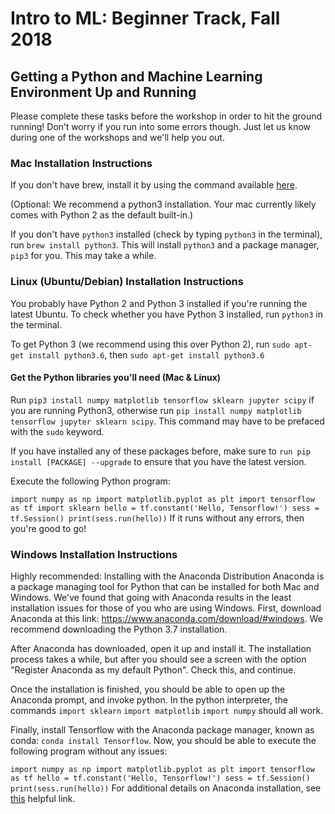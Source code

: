 # Intro to ML: Beginner Track, Fall 2018

## Getting a Python and Machine Learning Environment Up and Running
Please complete these tasks before the workshop in order to hit the ground running! Don’t worry if you run into some errors though. Just let us know during one of the workshops and we'll help you out.

### Mac Installation Instructions
If you don't have brew, install it by using the command available [here](https://brew.sh/).

(Optional: We recommend a python3 installation. Your mac currently likely comes with Python 2 as the default built-in.)

If you don't have `python3` installed (check by typing `python3` in the terminal), run `brew install python3`. This will install `python3` and a package manager, `pip3` for you. This may take a while.

### Linux (Ubuntu/Debian) Installation Instructions
You probably have Python 2 and Python 3 installed if you're running the latest Ubuntu. To check whether you have Python 3 installed, run `python3` in the terminal. 

To get Python 3 (we recommend using this over Python 2), run `sudo apt-get install python3.6`, then `sudo apt-get install python3.6`

#### Get the Python libraries you'll need (Mac & Linux)
Run `pip3 install numpy matplotlib tensorflow sklearn jupyter scipy` if you are running Python3, otherwise run `pip install numpy matplotlib tensorflow jupyter sklearn scipy`. This command may have to be prefaced with the `sudo` keyword.

If you have installed any of these packages before, make sure to `run pip install [PACKAGE] --upgrade` to ensure that you have the latest version.

Execute the following Python program:

`import numpy as np
import matplotlib.pyplot as plt
import tensorflow as tf
import sklearn
hello = tf.constant('Hello, Tensorflow!')
sess = tf.Session()
print(sess.run(hello))`
If it runs without any errors, then you're good to go!


### Windows Installation Instructions
Highly recommended: Installing with the Anaconda Distribution
Anaconda is a package managing tool for Python that can be installed for both Mac and Windows. We've found that going with Anaconda results in the least installation issues for those of you who are using Windows.
First, download Anaconda at this link: https://www.anaconda.com/download/#windows. We recommend downloading the Python 3.7 installation.

After Anaconda has downloaded, open it up and install it. The installation process takes a while, but after you should see a screen with the option "Register Anaconda as my default Python". Check this, and continue.

Once the installation is finished, you should be able to open up the Anaconda prompt, and invoke python. In the python interpreter, the commands `import sklearn` `import matplotlib` `import numpy` should all work.

Finally, install Tensorflow with the Anaconda package manager, known as conda: `conda install Tensorflow`. Now, you should be able to execute the following program without any issues:

`import numpy as np
import matplotlib.pyplot as plt
import tensorflow as tf
hello = tf.constant('Hello, Tensorflow!')
sess = tf.Session()
print(sess.run(hello))`
For additional details on Anaconda installation, see [this](https://medium.com/@GalarnykMichael/install-python-on-windows-anaconda-c63c7c3d1444) helpful link.
